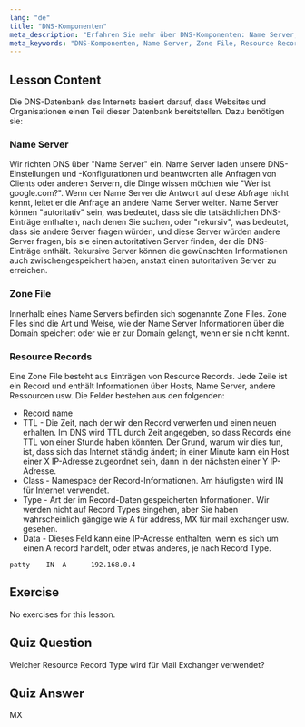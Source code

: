 ```yaml
---
lang: "de"
title: "DNS-Komponenten"
meta_description: "Erfahren Sie mehr über DNS-Komponenten: Name Server, Zone Files und Resource Records. Verstehen Sie, wie DNS für Anfänger funktioniert. Beginnen Sie Ihre Linux-Netzwerkreise!"
meta_keywords: "DNS-Komponenten, Name Server, Zone File, Resource Records, DNS-Tutorial, Linux-Netzwerk, Anfängerleitfaden"
---
```


## Lesson Content

Die DNS-Datenbank des Internets basiert darauf, dass Websites und Organisationen einen Teil dieser Datenbank bereitstellen. Dazu benötigen sie:

### Name Server

Wir richten DNS über "Name Server" ein. Name Server laden unsere DNS-Einstellungen und -Konfigurationen und beantworten alle Anfragen von Clients oder anderen Servern, die Dinge wissen möchten wie "Wer ist google.com?". Wenn der Name Server die Antwort auf diese Abfrage nicht kennt, leitet er die Anfrage an andere Name Server weiter. Name Server können "autoritativ" sein, was bedeutet, dass sie die tatsächlichen DNS-Einträge enthalten, nach denen Sie suchen, oder "rekursiv", was bedeutet, dass sie andere Server fragen würden, und diese Server würden andere Server fragen, bis sie einen autoritativen Server finden, der die DNS-Einträge enthält. Rekursive Server können die gewünschten Informationen auch zwischengespeichert haben, anstatt einen autoritativen Server zu erreichen.

### Zone File

Innerhalb eines Name Servers befinden sich sogenannte Zone Files. Zone Files sind die Art und Weise, wie der Name Server Informationen über die Domain speichert oder wie er zur Domain gelangt, wenn er sie nicht kennt.

### Resource Records

Eine Zone File besteht aus Einträgen von Resource Records. Jede Zeile ist ein Record und enthält Informationen über Hosts, Name Server, andere Ressourcen usw. Die Felder bestehen aus den folgenden:

- Record name
- TTL - Die Zeit, nach der wir den Record verwerfen und einen neuen erhalten. Im DNS wird TTL durch Zeit angegeben, so dass Records eine TTL von einer Stunde haben könnten. Der Grund, warum wir dies tun, ist, dass sich das Internet ständig ändert; in einer Minute kann ein Host einer X IP-Adresse zugeordnet sein, dann in der nächsten einer Y IP-Adresse.
- Class - Namespace der Record-Informationen. Am häufigsten wird IN für Internet verwendet.
- Type - Art der im Record-Daten gespeicherten Informationen. Wir werden nicht auf Record Types eingehen, aber Sie haben wahrscheinlich gängige wie A für address, MX für mail exchanger usw. gesehen.
- Data - Dieses Feld kann eine IP-Adresse enthalten, wenn es sich um einen A record handelt, oder etwas anderes, je nach Record Type.

```plaintext
patty    IN  A      192.168.0.4
```

## Exercise

No exercises for this lesson.

## Quiz Question

Welcher Resource Record Type wird für Mail Exchanger verwendet?

## Quiz Answer

MX
